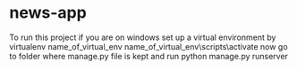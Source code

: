 # news-app
To run this project if you are on windows set up a virtual environment by virtualenv name_of_virtual_env 
name_of_virtual_env\scripts\activate 
now go to folder where manage.py file is kept and run python manage.py runserver
